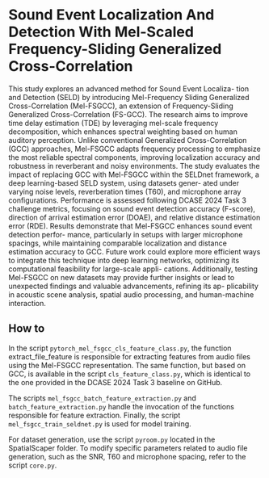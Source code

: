 # Sound Event Localization And Detection With Mel-Scaled Frequency-Sliding Generalized Cross-Correlation

This study explores an advanced method for Sound Event Localiza- tion and Detection (SELD) by introducing Mel-Frequency Sliding Generalized Cross-Correlation (Mel-FSGCC), an extension of Frequency-Sliding Generalized Cross-Correlation (FS-GCC). The research aims to improve time delay estimation (TDE) by leveraging mel-scale frequency decomposition, which enhances spectral weighting based on human auditory perception. Unlike conventional Generalized Cross-Correlation (GCC) approaches, Mel-FSGCC adapts frequency processing to emphasize the most reliable spectral components, improving localization accuracy and robustness in reverberant and noisy environments.
The study evaluates the impact of replacing GCC with Mel-FSGCC within the SELDnet framework, a deep learning-based SELD system, using datasets gener- ated under varying noise levels, reverberation times (T60), and microphone array configurations. Performance is assessed following DCASE 2024 Task 3 challenge metrics, focusing on sound event detection accuracy (F-score), direction of arrival estimation error (DOAE), and relative distance estimation error (RDE).
Results demonstrate that Mel-FSGCC enhances sound event detection perfor- mance, particularly in setups with larger microphone spacings, while maintaining comparable localization and distance estimation accuracy to GCC.
Future work could explore more efficient ways to integrate this technique into deep learning networks, optimizing its computational feasibility for large-scale appli- cations. Additionally, testing Mel-FSGCC on new datasets may provide further insights or lead to unexpected findings and valuable advancements, refining its ap- plicability in acoustic scene analysis, spatial audio processing, and human-machine interaction.

## How to
In the script `pytorch_mel_fsgcc_cls_feature_class.py`, the function extract_file_feature is responsible for extracting features from audio files using the Mel-FSGCC representation.
The same function, but based on GCC, is available in the script `cls_feature_class.py`, which is identical to the one provided in the DCASE 2024 Task 3 baseline on GitHub.

The scripts `mel_fsgcc_batch_feature_extraction.py` and `batch_feature_extraction.py` handle the invocation of the functions responsible for feature extraction.
Finally, the script `mel_fsgcc_train_seldnet.py` is used for model training.

For dataset generation, use the script `pyroom.py` located in the SpatialScaper folder.
To modify specific parameters related to audio file generation, such as the SNR, T60 and microphone spacing, refer to the script `core.py`.

